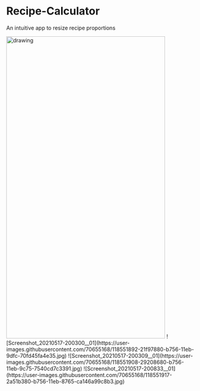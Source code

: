 # Recipe-Calculator
An intuitive app to resize recipe proportions

<img src="https://user-images.githubusercontent.com/70655168/118551892-21f97880-b756-11eb-9dfc-70fd45fa4e35.jpg" alt="drawing" width="420" height="800"/>
![Screenshot_20210517-200300__01](https://user-images.githubusercontent.com/70655168/118551892-21f97880-b756-11eb-9dfc-70fd45fa4e35.jpg)
![Screenshot_20210517-200309__01](https://user-images.githubusercontent.com/70655168/118551908-29208680-b756-11eb-9c75-7540cd7c3391.jpg)
![Screenshot_20210517-200833__01](https://user-images.githubusercontent.com/70655168/118551917-2a51b380-b756-11eb-8765-ca146a99c8b3.jpg)

